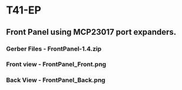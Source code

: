 # T41-EP

## Front Panel using MCP23017 port expanders.

### Gerber Files - FrontPanel-1.4.zip
### Front view - FrontPanel_Front.png
### Back View - FrontPanel_Back.png

